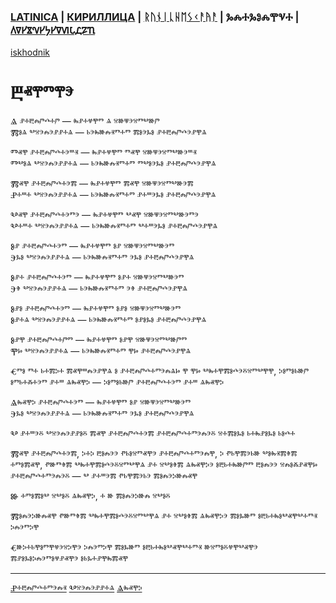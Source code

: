 ### [LATINICA](../Latn/Byitiye.md) | [КИРИЛЛИЦА](../Cyrl/Бытие.md) | [ᚱᚢᚾᛁᚳᚺᛖᛊᚲᚨᚤᚨ](../Runr/ᛒᚤᛁᛏᛁᚤᛖ.md) | ⰃⰎⰀⰃⰑⰎⰉⰜⰀ | [𐍓𐍠𐍔𐍮𐍝𐍔𐍟𐍔𐍠𐍜𐍡𐍚𐍐𐍴](../Perm/𐍑𐍨𐍢𐍙𐍔.md)
[iskhodnik](./KNIGA/Byitiye.md)

# Ⰱⱏⰹⱅⰹⰵ

Ⱑ ⱀⰰⰱⰾⱓⰴⰰⱓ — ⰸⱀⰰⱍⰹⱅ ⱑ ⱄⱆⱋⰵⱄⱅⰲⱆⱓ  
Ⰿⱁⱑ ⰲⱄⰵⰾⰵⱀⱀⰰⱑ — ⱃⰵⰸⱆⰾⱐⱅⰰⱅ ⰿⱁⰵⰳⱁ ⱀⰰⰱⰾⱓⰴⰵⱀⰹⱑ

Ⱅⱏⰹ ⱀⰰⰱⰾⱓⰴⰰⰵⱎⱐ — ⰸⱀⰰⱍⰹⱅ ⱅⱏⰹ ⱄⱆⱋⰵⱄⱅⰲⱆⰵⱎⱐ  
Ⱅⰲⱁⱑ ⰲⱄⰵⰾⰵⱀⱀⰰⱑ — ⱃⰵⰸⱆⰾⱐⱅⰰⱅ ⱅⰲⱁⰵⰳⱁ ⱀⰰⰱⰾⱓⰴⰵⱀⰹⱑ

Ⰿⱏⰹ ⱀⰰⰱⰾⱓⰴⰰⰵⰿ — ⰸⱀⰰⱍⰹⱅ ⰿⱏⰹ ⱄⱆⱋⰵⱄⱅⰲⱆⰵⰿ  
Ⱀⰰⱎⰰ ⰲⱄⰵⰾⰵⱀⱀⰰⱑ — ⱃⰵⰸⱆⰾⱐⱅⰰⱅ ⱀⰰⱎⰵⰳⱁ ⱀⰰⰱⰾⱓⰴⰵⱀⰹⱑ

Ⰲⱏⰹ ⱀⰰⰱⰾⱓⰴⰰⰵⱅⰵ — ⰸⱀⰰⱍⰹⱅ ⰲⱏⰹ ⱄⱆⱋⰵⱄⱅⰲⱆⰵⱅⰵ  
Ⰲⰰⱎⰰ ⰲⱄⰵⰾⰵⱀⱀⰰⱑ — ⱃⰵⰸⱆⰾⱐⱅⰰⱅ ⰲⰰⱎⰵⰳⱁ ⱀⰰⰱⰾⱓⰴⰵⱀⰹⱑ

Ⱁⱀ ⱀⰰⰱⰾⱓⰴⰰⰵⱅ — ⰸⱀⰰⱍⰹⱅ ⱁⱀ ⱄⱆⱋⰵⱄⱅⰲⱆⰵⱅ  
Ⰵⰳⱁ ⰲⱄⰵⰾⰵⱀⱀⰰⱑ — ⱃⰵⰸⱆⰾⱐⱅⰰⱅ ⰵⰳⱁ ⱀⰰⰱⰾⱓⰴⰵⱀⰹⱑ

Ⱁⱀⰰ ⱀⰰⰱⰾⱓⰴⰰⰵⱅ — ⰸⱀⰰⱍⰹⱅ ⱁⱀⰰ ⱄⱆⱋⰵⱄⱅⰲⱆⰵⱅ  
Ⰵⱖ ⰲⱄⰵⰾⰵⱀⱀⰰⱑ — ⱃⰵⰸⱆⰾⱐⱅⰰⱅ ⰵⱖ ⱀⰰⰱⰾⱓⰴⰵⱀⰹⱑ

Ⱁⱀⱁ ⱀⰰⰱⰾⱓⰴⰰⰵⱅ — ⰸⱀⰰⱍⰹⱅ ⱁⱀⱁ ⱄⱆⱋⰵⱄⱅⰲⱆⰵⱅ  
Ⱁⱀⰰⱑ ⰲⱄⰵⰾⰵⱀⱀⰰⱑ — ⱃⰵⰸⱆⰾⱐⱅⰰⱅ ⱁⱀⱁⰳⱁ ⱀⰰⰱⰾⱓⰴⰵⱀⰹⱑ

Ⱁⱀⰹ ⱀⰰⰱⰾⱓⰴⰰⱓⱅ — ⰸⱀⰰⱍⰹⱅ ⱁⱀⰹ ⱄⱆⱋⰵⱄⱅⰲⱆⱓⱅ  
Ⰹⱈ ⰲⱄⰵⰾⰵⱀⱀⰰⱑ — ⱃⰵⰸⱆⰾⱐⱅⰰⱅ ⰹⱈ ⱀⰰⰱⰾⱓⰴⰵⱀⰹⱑ


Ⱔⱅⱁ ⱅⰰ ⱃⰰⰿⰽⰰ ⰿⱏⰹⱎⰾⰵⱀⰹⱑ ⱁ ⱀⰰⰱⰾⱓⰴⰰⱅⰵⰾⱑⱈ ⰹ ⰹⱈ ⰲⰸⰰⰹⰿⱁⰴⰵⰻⱄⱅⰲⰹⰹ, ⰽⱁⱅⱁⱃⱆⱓ ⱁⱅⱃⰰⰶⰰⰵⱅ ⱀⰰⱎ ⱑⰸⱏⰹⰽ — ⰽⱁⱅⱁⱃⱆⱓ ⱀⰰⰱⰾⱓⰴⰰⰵⱅ ⱀⰰⱎ ⱑⰸⱏⰹⰽ

Ⱑⰸⱏⰹⰽ ⱀⰰⰱⰾⱓⰴⰰⰵⱅ — ⰸⱀⰰⱍⰹⱅ ⱁⱀ ⱄⱆⱋⰵⱄⱅⰲⱆⰵⱅ  
Ⰵⰳⱁ ⰲⱄⰵⰾⰵⱀⱀⰰⱑ — ⱃⰵⰸⱆⰾⱐⱅⰰⱅ ⰵⰳⱁ ⱀⰰⰱⰾⱓⰴⰵⱀⰹⱑ

Ⰲ ⱀⰰⱎⰵⰻ ⰲⱄⰵⰾⰵⱀⱀⱁⰻ ⰿⱏⰹ ⱀⰰⰱⰾⱓⰴⰰⰵⰿ ⱀⰰⰱⰾⱓⰴⰰⱅⰵⰾⰵⰻ ⱄⰰⰿⱁⰳⱁ ⱃⰰⰸⱀⱁⰳⱁ ⱃⱁⰴⰰ

Ⰿⱏⰹ ⱀⰰⰱⰾⱓⰴⰰⰵⰿ, ⰽⰰⰽ ⰱⱁⰾⰵⰵ ⱂⱃⱁⱄⱅⱏⰹⰵ ⱀⰰⰱⰾⱓⰴⰰⱅⰵⰾⰹ, ⰽ ⱂⱃⰹⰿⰵⱃⱆ ⰲⱁⰸⱐⰿⱖⰿ ⰰⱅⱁⰿⱏⰹ, ⱂⱆⱅⱖⰿ ⰲⰸⰰⰹⰿⱁⰴⰵⰻⱄⱅⰲⰹⱑ ⱀⰰ ⱄⰲⱁⱖⰿ ⱑⰸⱏⰹⰽⰵ ⱁⰱⱃⰰⰸⱆⱓⱅ ⰱⱁⰾⰵⰵ ⱄⰾⱁⰶⱀⱏⰹⱈ ⱀⰰⰱⰾⱓⰴⰰⱅⰵⰾⰵⰻ — ⰲ ⱀⰰⱎⰵⰿ ⱂⱃⰹⰿⰵⱃⰵ ⰿⱁⰾⰵⰽⱆⰾⱏⰹ

Ⱆ ⰰⱅⱁⰿⱁⰲ ⱄⰲⱁⰻ ⱑⰸⱏⰹⰽ, ⰰ ⱆ ⰿⱁⰾⰵⰽⱆⰾ ⱄⰲⱁⰻ

Ⰿⱁⰾⰵⰽⱆⰾⱏⰹ ⱂⱆⱅⱖⰿ ⰲⰸⰰⰹⰿⱁⰴⰵⰻⱄⱅⰲⰹⱑ ⱀⰰ ⱄⰲⱁⱖⰿ ⱑⰸⱏⰹⰽⰵ ⰿⱁⰳⱆⱅ ⱁⰱⱃⰰⰸⱁⰲⱏⰹⰲⰰⱅⱐ ⰽⰾⰵⱅⰽⰹ

Ⱔⱆⰽⰰⱃⰹⱁⱅⰹⱍⰵⱄⰽⰹⰵ ⰽⰾⰵⱅⰽⰹ ⰿⱁⰳⱆⱅ ⱁⰱⱃⰰⰸⱁⰲⱏⰹⰲⰰⱅⱐ ⱆⱄⱅⱁⰻⱍⰹⰲⱏⰹⰵ ⰿⱀⱁⰳⱁⰽⰾⰵⱅⱁⱍⱀⱏⰹⰵ ⱁⱃⰳⰰⱀⰹⰸⰿⱏⰹ


___
[Ⱀⰰⰱⰾⱓⰴⰰⱅⰵⰾⱐ](Ⱀⰰⰱⰾⱓⰴⰰⱅⰵⰾⱐ.md)
[Ⰲⱄⰵⰾⰵⱀⱀⰰⱑ](Ⰲⱄⰵⰾⰵⱀⱀⰰⱑ.md)
[Ⱑⰸⱏⰹⰽ](Ⱑⰸⱏⰹⰽ.md)
